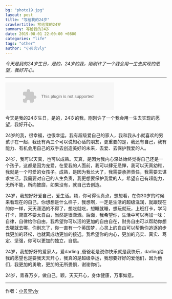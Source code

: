 ```yaml
---
bg: "photo19.jpg"
layout: post
title: "写给我的24岁"
crawlertitle: 写给我的24岁
summary: 写给我的24岁
date: 2019-08-01 22:00:00 +0800
categories: "life"
tags: "other"
author: "小贝壳vly"
---
```


*今天是我的24岁生日，是的，24岁的我，刚刚许了一个我会用一生去实现的愿望，我好开心。*

---

<embed src="//music.163.com/style/swf/widget.swf?sid=554191378&type=2&auto=1&width=320&height=66" width="340" height="86"  allowNetworking="all">


今天是我的24岁生日，是的，24岁的我，刚刚许了一个我会用一生去实现的愿望，我好开心。

24岁的我，很幸福，也很幸运，我有超级爱自己的家人，我和我从小就喜欢的男孩子在一起，我还有两三个可以说知心话的朋友，更重要的是，我还有自己，我有能力、有机会用自己的双手去创造美好的未来，去爱、去保护我爱的人。

24岁，我可以天真，也可以成熟。天真，是因为我内心深处始终觉得自己还是一个孩子，这都是因为宠爱，在爱我的人面前，我可以肆无忌惮，我可以天真幼稚，我就是一个可爱的女孩子。成熟，是因为我长大了，我需要承担责任，我需要去谋求生活，我需要对自己的人生负责，我更想要保护我爱的人，希望自己有超能力，无所不能，所向披靡，如果没有，就自己去创造。

24岁，我想好好爱自己，爱生活。颖，你可得认真点，想想看，在你30岁的时候来看现在的自己，你想想是什么样子，我想啊，一定是生活的超级滋润，就跟现在的你一样，天天潇洒的不得了，想吃就吃，想睡就睡，想玩就玩，上班打卡，学习打卡，简直不要太自由，当然是很潇洒。后面，我希望你，生活中可以再加一味：自律，自律给你自由，我希望你可以活的更加的自由自在，财务自由可以帮助你想去哪就去哪，你别忘了，你一直有一个英国梦，心灵上的自由可以帮助你追逐的步伐更加的轻松，也就离成功更加的接近。我希望你的内心，更加的充实、真实、笃定、坚强，你可以更加的独立，自信。

24岁，我想好好的爱家人，爱darling ,爸爸老是说你快乐就是我快乐，darling给我的愿望也是要我天天开心，我真的是超级幸运，我想要好好的爱他们，因为他们，我更加的勇敢，更加的无所畏惧，谢谢你们。

24岁，青春万岁，做自己。颖，天天开心，身体健康，万事如意。


---

作者：[小贝壳vly](https://www.jianshu.com/u/6b3c98d9a715)